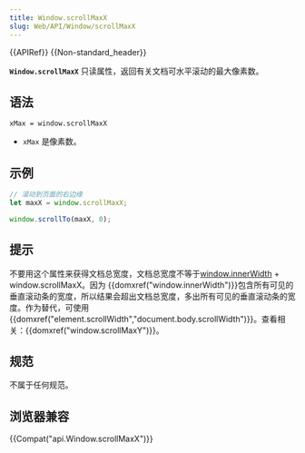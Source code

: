 ```yaml
---
title: Window.scrollMaxX
slug: Web/API/Window/scrollMaxX
---
```

{{APIRef}} {{Non-standard_header}}

**`Window.scrollMaxX`** 只读属性，返回有关文档可水平滚动的最大像素数。

## 语法

```plain
xMax = window.scrollMaxX
```

- `xMax` 是像素数。

## 示例

```js
// 滚动到页面的右边缘
let maxX = window.scrollMaxX;

window.scrollTo(maxX, 0);
```

## 提示

不要用这个属性来获得文档总宽度，文档总宽度不等于[window.innerWidth](/en-US/docs/DOM/window.innerWidth) + window\.scrollMaxX。因为 {{domxref("window.innerWidth")}}包含所有可见的垂直滚动条的宽度，所以结果会超出文档总宽度，多出所有可见的垂直滚动条的宽度。作为替代，可使用{{domxref("element.scrollWidth","document.body.scrollWidth")}}。查看相关：{{domxref("window.scrollMaxY")}}。

## 规范

不属于任何规范。

## 浏览器兼容

{{Compat("api.Window.scrollMaxX")}}
